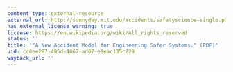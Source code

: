 ```yaml
---
content_type: external-resource
external_url: http://sunnyday.mit.edu/accidents/safetyscience-single.pdf
has_external_license_warning: true
license: https://en.wikipedia.org/wiki/All_rights_reserved
status: ''
title: '"A New Accident Model for Engineering Safer Systems." (PDF)'
uid: cc0ee287-495d-4067-ad07-e8eac135c229
wayback_url: ''
---
```

